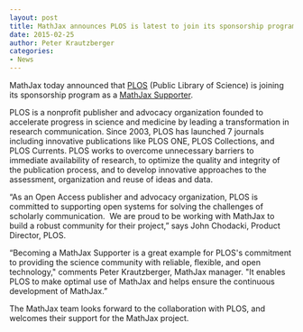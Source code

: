 ```yaml
---
layout: post
title: MathJax announces PLOS is latest to join its sponsorship program
date: 2015-02-25
author: Peter Krautzberger
categories:
- News
---
```


MathJax today announced that [PLOS](http://www.plos.org) (Public Library of Science) is joining its sponsorship program as a [MathJax Supporter](//www.mathjax.org/#supporters).

PLOS is a nonprofit publisher and advocacy organization founded to accelerate progress in science and medicine by leading a transformation in research communication. Since 2003, PLOS has launched 7 journals including innovative publications like PLOS ONE, PLOS Collections, and PLOS Currents. PLOS works to overcome unnecessary barriers to immediate availability of research, to optimize the quality and integrity of the publication process, and to develop innovative approaches to the assessment, organization and reuse of ideas and data.

“As an Open Access publisher and advocacy organization, PLOS is committed to supporting open systems for solving the challenges of scholarly communication.  We are proud to be working with MathJax to build a robust community for their project,” says John Chodacki, Product Director, PLOS.

“Becoming a MathJax Supporter is a great example for PLOS's commitment to providing the science community with reliable, flexible, and open technology," comments Peter Krautzberger, MathJax manager. "It enables PLOS to make optimal use of MathJax and helps ensure the continuous development of MathJax.”

The MathJax team looks forward to the collaboration with PLOS, and welcomes their support for the MathJax project.